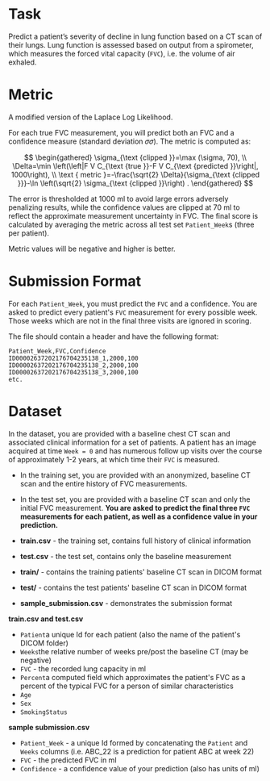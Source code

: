 # Task

Predict a patient’s severity of decline in lung function based on a CT scan of their lungs. Lung function is assessed based on output from a spirometer, which measures the forced vital capacity (`FVC`), i.e. the volume of air exhaled.

# Metric

A modified version of the Laplace Log Likelihood. 

For each true FVC measurement, you will predict both an FVC and a confidence measure (standard deviation 𝜎𝜎). The metric is computed as:

$$
\begin{gathered}
\sigma_{\text {clipped }}=\max (\sigma, 70), \\
\Delta=\min \left(\left|F V C_{\text {true }}-F V C_{\text {predicted }}\right|, 1000\right), \\
\text { metric }=-\frac{\sqrt{2} \Delta}{\sigma_{\text {clipped }}}-\ln \left(\sqrt{2} \sigma_{\text {clipped }}\right) .
\end{gathered}
$$

The error is thresholded at 1000 ml to avoid large errors adversely penalizing results, while the confidence values are clipped at 70 ml to reflect the approximate measurement uncertainty in FVC. The final score is calculated by averaging the metric across all test set `Patient_Week`s (three per patient). 

Metric values will be negative and higher is better.

# Submission Format

For each `Patient_Week`, you must predict the `FVC` and a confidence. You are asked to predict every patient's `FVC` measurement for every possible week. Those weeks which are not in the final three visits are ignored in scoring.

The file should contain a header and have the following format:

```
Patient_Week,FVC,Confidence
ID00002637202176704235138_1,2000,100
ID00002637202176704235138_2,2000,100
ID00002637202176704235138_3,2000,100
etc.

```

# Dataset

In the dataset, you are provided with a baseline chest CT scan and associated clinical information for a set of patients. A patient has an image acquired at time `Week = 0` and has numerous follow up visits over the course of approximately 1-2 years, at which time their `FVC` is measured.

- In the training set, you are provided with an anonymized, baseline CT scan and the entire history of FVC measurements.
- In the test set, you are provided with a baseline CT scan and only the initial FVC measurement. **You are asked to predict the final three `FVC` measurements for each patient, as well as a confidence value in your prediction.**

- **train.csv** - the training set, contains full history of clinical information
- **test.csv** - the test set, contains only the baseline measurement
- **train/** - contains the training patients' baseline CT scan in DICOM format
- **test/** - contains the test patients' baseline CT scan in DICOM format
- **sample_submission.csv** - demonstrates the submission format

**train.csv and test.csv**

- `Patient`a unique Id for each patient (also the name of the patient's DICOM folder)
- `Weeks`the relative number of weeks pre/post the baseline CT (may be negative)
- `FVC` - the recorded lung capacity in ml
- `Percent`a computed field which approximates the patient's FVC as a percent of the typical FVC for a person of similar characteristics
- `Age`
- `Sex`
- `SmokingStatus`

**sample submission.csv**

- `Patient_Week` - a unique Id formed by concatenating the `Patient` and `Weeks` columns (i.e. ABC_22 is a prediction for patient ABC at week 22)
- `FVC` - the predicted FVC in ml
- `Confidence` - a confidence value of your prediction (also has units of ml)
